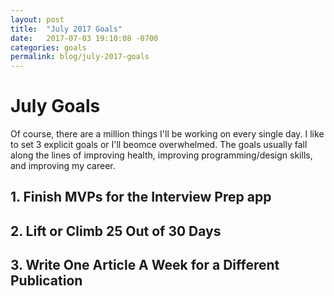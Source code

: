 ```yaml
---
layout: post
title:  "July 2017 Goals"
date:   2017-07-03 19:10:08 -0700
categories: goals
permalink: blog/july-2017-goals
---
```


# July Goals

Of course, there are a million things I'll be working on every single day. I like to set 3 explicit goals or I'll beomce overwhelmed. The goals usually fall along the lines of improving health, improving programming/design skills, and improving my career.


## 1. Finish MVPs for the Interview Prep app
## 2. Lift or Climb 25 Out of 30 Days
## 3. Write One Article A Week for a Different Publication
